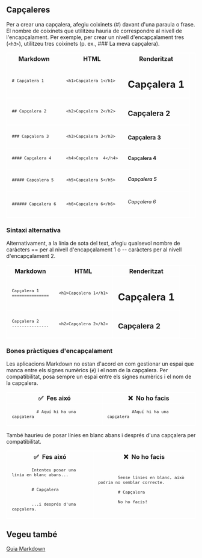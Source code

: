 ## Capçaleres

Per a crear una capçalera, afegiu coixinets (#) davant d'una paraula o frase. El nombre de coixinets que utilitzeu hauria de correspondre al nivell de l'encapçalament. Per exemple, per crear un nivell d'encapçalament tres (`<h3>`), utilitzeu tres coixinets (p. ex., ### La meva capçalera).

<style>
table, th, td {
	border: 1px solid white;
        border-collapse: collapse;
}
td {
        font-size: 0.8em;
        padding-left: 1em;
        padding-right: 1em;
}
</style>
<table>
  <thead>
    <tr>
      <th>Markdown</th>
      <th>HTML</th>
      <th>Renderitzat</th>
    </tr>
  </thead>
  <tbody>
    <tr>
      <td><code># Capçalera 1</code></td>
      <td><code>&lt;h1&gt;Capçalera 1&lt;/h1&gt;</code></td>
      <td><h1 class="no-anchor" data-toc-skip>Capçalera 1</h1></td>
    </tr>
    <tr>
      <td><code>## Capçalera 2</code></td>
      <td><code>&lt;h2&gt;Capçalera 2&lt;/h2&gt;</code></td>
      <td><h2 class="no-anchor" data-toc-skip>Capçalera 2</h2></td>
    </tr>
    <tr>
      <td><code>### Capçalera 3</code></td>
      <td><code>&lt;h3&gt;Capçalera 3&lt;/h3&gt;</code></td>
      <td><h3 class="no-anchor" data-toc-skip>Capçalera 3</h3></td>
    </tr>
    <tr>
      <td><code>#### Capçalera 4</code></td>
      <td><code>&lt;h4&gt;Capçalera  4&lt;/h4&gt;</code></td>
      <td><h4 class="no-anchor">Capçalera 4</h4></td>
    </tr>
    <tr>
      <td><code>##### Capçalera 5</code></td>
      <td><code>&lt;h5&gt;Capçalera 5&lt;/h5&gt;</code></td>
      <td><h5 class="no-anchor">Capçalera 5</h5></td>
    </tr>
    <tr>
      <td><code>###### Capçalera 6</code></td>
      <td><code>&lt;h6&gt;Capçalera 6&lt;/h6&gt;</code></td>
      <td><h6 class="no-anchor">Capçalera 6</h6></td>
    </tr>
  </tbody>
</table>

### Sintaxi alternativa

Alternativament, a la línia de sota del text, afegiu qualsevol nombre de caràcters == per al nivell d'encapçalament 1 o -- caràcters per al nivell d'encapçalament 2.

<style>
table, th, td {
	border: 1px solid white;
        border-collapse: collapse;
}
td {
        font-size: 0.8em;
        padding-left: 1em;
        padding-right: 1em;
}
</style>
<table>
  <thead>
    <tr>
      <th>Markdown</th>
      <th>HTML</th>
      <th>Renderitzat</th>
    </tr>
  </thead>
  <tbody>
    <tr>
      <td><code>Capçalera 1<br/>===============</code></td>
      <td><code>&lt;h1&gt;Capçalera 1&lt;/h1&gt;</code></td>
      <td><h1 class="no-anchor" data-toc-skip>Capçalera 1</h1></td>
    </tr>
    <tr>
      <td><code>Capçalera 2<br/>---------------</code></td>
      <td><code>&lt;h2&gt;Capçalera 2&lt;/h2&gt;</code></td>
      <td><h2 class="no-anchor" data-toc-skip>Capçalera 2</h2></td>
    </tr>
  </tbody>
</table>

### Bones pràctiques d'encapçalament

Les aplicacions Markdown no estan d'acord en com gestionar un espai que manca entre els signes numèrics (`#`) i el nom de la capçalera. Per compatibilitat, posa sempre un espai entre els signes numèrics i el nom de la capçalera.

<table>
  <thead>
    <tr>
      <th>✅&nbsp; Fes aixó</th>
      <th>❌&nbsp; No ho facis</th>
    </tr>
  </thead>
  <tbody>
    <tr>
      <td>
        <code>
          # Aquí hi ha una capçalera
        </code>
      </td>
      <td>
        <code>
          #Aquí hi ha una capçalera
        </code>
      </td>
    </tr>
  </tbody>
</table>

També hauríeu de posar línies en blanc abans i després d'una capçalera per compatibilitat.

<style>
table, th, td {
	border: 1px solid white;
        border-collapse: collapse;
}
td {
        font-size: 0.8em;
        padding-left: 1em;
        padding-right: 1em;
}
</style>

<table>
  <thead>
    <tr>
      <th>✅&nbsp; Fes aixó</th>
      <th>❌&nbsp; No ho facis</th>
    </tr>
  </thead>
  <tbody>
    <tr>
      <td>
        <code>
        Intenteu posar una línia en blanc abans...<br><br>
        # Capçalera<br><br>
        ...i després d'una capçalera.
        </code>
      </td>
      <td>
        <code>
        Sense línies en blanc, això podria no semblar correcte.<br>
        # Capçalera<br>
        No ho facis!
        </code>
      </td>
    </tr>
  </tbody>
</table>

## Vegeu també

[Guia Markdown](../README.md)
